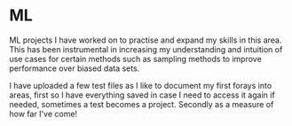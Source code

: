 # ML
ML projects I have worked on to practise and expand my skills in this area. This has been instrumental in increasing my understanding and intuition of use cases for certain methods such as sampling methods to improve performance over biased data sets. 

I have uploaded a few test files as I like to document my first forays into areas, first so I have everything saved in case I need to access it again if needed, sometimes a test becomes a project. Secondly as a measure of how far I've come!
